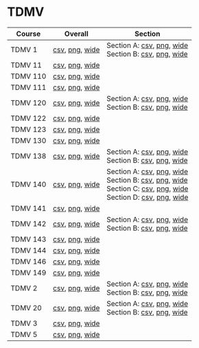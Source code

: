 # TDMV

| Course | Overall | Section |
| ------ | ------- | ------- |
| TDMV 1 | [csv](https://github.com/UCSD-Historical-Enrollment-Data/2024Fall/blob/main/overall/TDMV%201.csv), [png](https://raw.githubusercontent.com/UCSD-Historical-Enrollment-Data/2024Fall/main/plot_overall/TDMV%201.png), [wide](https://raw.githubusercontent.com/UCSD-Historical-Enrollment-Data/2024Fall/main/plot_overall_wide/TDMV%201.png) | Section A: [csv](https://github.com/UCSD-Historical-Enrollment-Data/2024Fall/blob/main/section/TDMV%201_A.csv), [png](https://raw.githubusercontent.com/UCSD-Historical-Enrollment-Data/2024Fall/main/plot_section/TDMV%201_A.png), [wide](https://raw.githubusercontent.com/UCSD-Historical-Enrollment-Data/2024Fall/main/plot_section_wide/TDMV%201_A.png)<br>Section B: [csv](https://github.com/UCSD-Historical-Enrollment-Data/2024Fall/blob/main/section/TDMV%201_B.csv), [png](https://raw.githubusercontent.com/UCSD-Historical-Enrollment-Data/2024Fall/main/plot_section/TDMV%201_B.png), [wide](https://raw.githubusercontent.com/UCSD-Historical-Enrollment-Data/2024Fall/main/plot_section_wide/TDMV%201_B.png) |
| TDMV 11 | [csv](https://github.com/UCSD-Historical-Enrollment-Data/2024Fall/blob/main/overall/TDMV%2011.csv), [png](https://raw.githubusercontent.com/UCSD-Historical-Enrollment-Data/2024Fall/main/plot_overall/TDMV%2011.png), [wide](https://raw.githubusercontent.com/UCSD-Historical-Enrollment-Data/2024Fall/main/plot_overall_wide/TDMV%2011.png) |  |
| TDMV 110 | [csv](https://github.com/UCSD-Historical-Enrollment-Data/2024Fall/blob/main/overall/TDMV%20110.csv), [png](https://raw.githubusercontent.com/UCSD-Historical-Enrollment-Data/2024Fall/main/plot_overall/TDMV%20110.png), [wide](https://raw.githubusercontent.com/UCSD-Historical-Enrollment-Data/2024Fall/main/plot_overall_wide/TDMV%20110.png) |  |
| TDMV 111 | [csv](https://github.com/UCSD-Historical-Enrollment-Data/2024Fall/blob/main/overall/TDMV%20111.csv), [png](https://raw.githubusercontent.com/UCSD-Historical-Enrollment-Data/2024Fall/main/plot_overall/TDMV%20111.png), [wide](https://raw.githubusercontent.com/UCSD-Historical-Enrollment-Data/2024Fall/main/plot_overall_wide/TDMV%20111.png) |  |
| TDMV 120 | [csv](https://github.com/UCSD-Historical-Enrollment-Data/2024Fall/blob/main/overall/TDMV%20120.csv), [png](https://raw.githubusercontent.com/UCSD-Historical-Enrollment-Data/2024Fall/main/plot_overall/TDMV%20120.png), [wide](https://raw.githubusercontent.com/UCSD-Historical-Enrollment-Data/2024Fall/main/plot_overall_wide/TDMV%20120.png) | Section A: [csv](https://github.com/UCSD-Historical-Enrollment-Data/2024Fall/blob/main/section/TDMV%20120_A.csv), [png](https://raw.githubusercontent.com/UCSD-Historical-Enrollment-Data/2024Fall/main/plot_section/TDMV%20120_A.png), [wide](https://raw.githubusercontent.com/UCSD-Historical-Enrollment-Data/2024Fall/main/plot_section_wide/TDMV%20120_A.png)<br>Section B: [csv](https://github.com/UCSD-Historical-Enrollment-Data/2024Fall/blob/main/section/TDMV%20120_B.csv), [png](https://raw.githubusercontent.com/UCSD-Historical-Enrollment-Data/2024Fall/main/plot_section/TDMV%20120_B.png), [wide](https://raw.githubusercontent.com/UCSD-Historical-Enrollment-Data/2024Fall/main/plot_section_wide/TDMV%20120_B.png) |
| TDMV 122 | [csv](https://github.com/UCSD-Historical-Enrollment-Data/2024Fall/blob/main/overall/TDMV%20122.csv), [png](https://raw.githubusercontent.com/UCSD-Historical-Enrollment-Data/2024Fall/main/plot_overall/TDMV%20122.png), [wide](https://raw.githubusercontent.com/UCSD-Historical-Enrollment-Data/2024Fall/main/plot_overall_wide/TDMV%20122.png) |  |
| TDMV 123 | [csv](https://github.com/UCSD-Historical-Enrollment-Data/2024Fall/blob/main/overall/TDMV%20123.csv), [png](https://raw.githubusercontent.com/UCSD-Historical-Enrollment-Data/2024Fall/main/plot_overall/TDMV%20123.png), [wide](https://raw.githubusercontent.com/UCSD-Historical-Enrollment-Data/2024Fall/main/plot_overall_wide/TDMV%20123.png) |  |
| TDMV 130 | [csv](https://github.com/UCSD-Historical-Enrollment-Data/2024Fall/blob/main/overall/TDMV%20130.csv), [png](https://raw.githubusercontent.com/UCSD-Historical-Enrollment-Data/2024Fall/main/plot_overall/TDMV%20130.png), [wide](https://raw.githubusercontent.com/UCSD-Historical-Enrollment-Data/2024Fall/main/plot_overall_wide/TDMV%20130.png) |  |
| TDMV 138 | [csv](https://github.com/UCSD-Historical-Enrollment-Data/2024Fall/blob/main/overall/TDMV%20138.csv), [png](https://raw.githubusercontent.com/UCSD-Historical-Enrollment-Data/2024Fall/main/plot_overall/TDMV%20138.png), [wide](https://raw.githubusercontent.com/UCSD-Historical-Enrollment-Data/2024Fall/main/plot_overall_wide/TDMV%20138.png) | Section A: [csv](https://github.com/UCSD-Historical-Enrollment-Data/2024Fall/blob/main/section/TDMV%20138_A.csv), [png](https://raw.githubusercontent.com/UCSD-Historical-Enrollment-Data/2024Fall/main/plot_section/TDMV%20138_A.png), [wide](https://raw.githubusercontent.com/UCSD-Historical-Enrollment-Data/2024Fall/main/plot_section_wide/TDMV%20138_A.png)<br>Section B: [csv](https://github.com/UCSD-Historical-Enrollment-Data/2024Fall/blob/main/section/TDMV%20138_B.csv), [png](https://raw.githubusercontent.com/UCSD-Historical-Enrollment-Data/2024Fall/main/plot_section/TDMV%20138_B.png), [wide](https://raw.githubusercontent.com/UCSD-Historical-Enrollment-Data/2024Fall/main/plot_section_wide/TDMV%20138_B.png) |
| TDMV 140 | [csv](https://github.com/UCSD-Historical-Enrollment-Data/2024Fall/blob/main/overall/TDMV%20140.csv), [png](https://raw.githubusercontent.com/UCSD-Historical-Enrollment-Data/2024Fall/main/plot_overall/TDMV%20140.png), [wide](https://raw.githubusercontent.com/UCSD-Historical-Enrollment-Data/2024Fall/main/plot_overall_wide/TDMV%20140.png) | Section A: [csv](https://github.com/UCSD-Historical-Enrollment-Data/2024Fall/blob/main/section/TDMV%20140_A.csv), [png](https://raw.githubusercontent.com/UCSD-Historical-Enrollment-Data/2024Fall/main/plot_section/TDMV%20140_A.png), [wide](https://raw.githubusercontent.com/UCSD-Historical-Enrollment-Data/2024Fall/main/plot_section_wide/TDMV%20140_A.png)<br>Section B: [csv](https://github.com/UCSD-Historical-Enrollment-Data/2024Fall/blob/main/section/TDMV%20140_B.csv), [png](https://raw.githubusercontent.com/UCSD-Historical-Enrollment-Data/2024Fall/main/plot_section/TDMV%20140_B.png), [wide](https://raw.githubusercontent.com/UCSD-Historical-Enrollment-Data/2024Fall/main/plot_section_wide/TDMV%20140_B.png)<br>Section C: [csv](https://github.com/UCSD-Historical-Enrollment-Data/2024Fall/blob/main/section/TDMV%20140_C.csv), [png](https://raw.githubusercontent.com/UCSD-Historical-Enrollment-Data/2024Fall/main/plot_section/TDMV%20140_C.png), [wide](https://raw.githubusercontent.com/UCSD-Historical-Enrollment-Data/2024Fall/main/plot_section_wide/TDMV%20140_C.png)<br>Section D: [csv](https://github.com/UCSD-Historical-Enrollment-Data/2024Fall/blob/main/section/TDMV%20140_D.csv), [png](https://raw.githubusercontent.com/UCSD-Historical-Enrollment-Data/2024Fall/main/plot_section/TDMV%20140_D.png), [wide](https://raw.githubusercontent.com/UCSD-Historical-Enrollment-Data/2024Fall/main/plot_section_wide/TDMV%20140_D.png) |
| TDMV 141 | [csv](https://github.com/UCSD-Historical-Enrollment-Data/2024Fall/blob/main/overall/TDMV%20141.csv), [png](https://raw.githubusercontent.com/UCSD-Historical-Enrollment-Data/2024Fall/main/plot_overall/TDMV%20141.png), [wide](https://raw.githubusercontent.com/UCSD-Historical-Enrollment-Data/2024Fall/main/plot_overall_wide/TDMV%20141.png) |  |
| TDMV 142 | [csv](https://github.com/UCSD-Historical-Enrollment-Data/2024Fall/blob/main/overall/TDMV%20142.csv), [png](https://raw.githubusercontent.com/UCSD-Historical-Enrollment-Data/2024Fall/main/plot_overall/TDMV%20142.png), [wide](https://raw.githubusercontent.com/UCSD-Historical-Enrollment-Data/2024Fall/main/plot_overall_wide/TDMV%20142.png) | Section A: [csv](https://github.com/UCSD-Historical-Enrollment-Data/2024Fall/blob/main/section/TDMV%20142_A.csv), [png](https://raw.githubusercontent.com/UCSD-Historical-Enrollment-Data/2024Fall/main/plot_section/TDMV%20142_A.png), [wide](https://raw.githubusercontent.com/UCSD-Historical-Enrollment-Data/2024Fall/main/plot_section_wide/TDMV%20142_A.png)<br>Section B: [csv](https://github.com/UCSD-Historical-Enrollment-Data/2024Fall/blob/main/section/TDMV%20142_B.csv), [png](https://raw.githubusercontent.com/UCSD-Historical-Enrollment-Data/2024Fall/main/plot_section/TDMV%20142_B.png), [wide](https://raw.githubusercontent.com/UCSD-Historical-Enrollment-Data/2024Fall/main/plot_section_wide/TDMV%20142_B.png) |
| TDMV 143 | [csv](https://github.com/UCSD-Historical-Enrollment-Data/2024Fall/blob/main/overall/TDMV%20143.csv), [png](https://raw.githubusercontent.com/UCSD-Historical-Enrollment-Data/2024Fall/main/plot_overall/TDMV%20143.png), [wide](https://raw.githubusercontent.com/UCSD-Historical-Enrollment-Data/2024Fall/main/plot_overall_wide/TDMV%20143.png) |  |
| TDMV 144 | [csv](https://github.com/UCSD-Historical-Enrollment-Data/2024Fall/blob/main/overall/TDMV%20144.csv), [png](https://raw.githubusercontent.com/UCSD-Historical-Enrollment-Data/2024Fall/main/plot_overall/TDMV%20144.png), [wide](https://raw.githubusercontent.com/UCSD-Historical-Enrollment-Data/2024Fall/main/plot_overall_wide/TDMV%20144.png) |  |
| TDMV 146 | [csv](https://github.com/UCSD-Historical-Enrollment-Data/2024Fall/blob/main/overall/TDMV%20146.csv), [png](https://raw.githubusercontent.com/UCSD-Historical-Enrollment-Data/2024Fall/main/plot_overall/TDMV%20146.png), [wide](https://raw.githubusercontent.com/UCSD-Historical-Enrollment-Data/2024Fall/main/plot_overall_wide/TDMV%20146.png) |  |
| TDMV 149 | [csv](https://github.com/UCSD-Historical-Enrollment-Data/2024Fall/blob/main/overall/TDMV%20149.csv), [png](https://raw.githubusercontent.com/UCSD-Historical-Enrollment-Data/2024Fall/main/plot_overall/TDMV%20149.png), [wide](https://raw.githubusercontent.com/UCSD-Historical-Enrollment-Data/2024Fall/main/plot_overall_wide/TDMV%20149.png) |  |
| TDMV 2 | [csv](https://github.com/UCSD-Historical-Enrollment-Data/2024Fall/blob/main/overall/TDMV%202.csv), [png](https://raw.githubusercontent.com/UCSD-Historical-Enrollment-Data/2024Fall/main/plot_overall/TDMV%202.png), [wide](https://raw.githubusercontent.com/UCSD-Historical-Enrollment-Data/2024Fall/main/plot_overall_wide/TDMV%202.png) | Section A: [csv](https://github.com/UCSD-Historical-Enrollment-Data/2024Fall/blob/main/section/TDMV%202_A.csv), [png](https://raw.githubusercontent.com/UCSD-Historical-Enrollment-Data/2024Fall/main/plot_section/TDMV%202_A.png), [wide](https://raw.githubusercontent.com/UCSD-Historical-Enrollment-Data/2024Fall/main/plot_section_wide/TDMV%202_A.png)<br>Section B: [csv](https://github.com/UCSD-Historical-Enrollment-Data/2024Fall/blob/main/section/TDMV%202_B.csv), [png](https://raw.githubusercontent.com/UCSD-Historical-Enrollment-Data/2024Fall/main/plot_section/TDMV%202_B.png), [wide](https://raw.githubusercontent.com/UCSD-Historical-Enrollment-Data/2024Fall/main/plot_section_wide/TDMV%202_B.png) |
| TDMV 20 | [csv](https://github.com/UCSD-Historical-Enrollment-Data/2024Fall/blob/main/overall/TDMV%2020.csv), [png](https://raw.githubusercontent.com/UCSD-Historical-Enrollment-Data/2024Fall/main/plot_overall/TDMV%2020.png), [wide](https://raw.githubusercontent.com/UCSD-Historical-Enrollment-Data/2024Fall/main/plot_overall_wide/TDMV%2020.png) | Section A: [csv](https://github.com/UCSD-Historical-Enrollment-Data/2024Fall/blob/main/section/TDMV%2020_A.csv), [png](https://raw.githubusercontent.com/UCSD-Historical-Enrollment-Data/2024Fall/main/plot_section/TDMV%2020_A.png), [wide](https://raw.githubusercontent.com/UCSD-Historical-Enrollment-Data/2024Fall/main/plot_section_wide/TDMV%2020_A.png)<br>Section B: [csv](https://github.com/UCSD-Historical-Enrollment-Data/2024Fall/blob/main/section/TDMV%2020_B.csv), [png](https://raw.githubusercontent.com/UCSD-Historical-Enrollment-Data/2024Fall/main/plot_section/TDMV%2020_B.png), [wide](https://raw.githubusercontent.com/UCSD-Historical-Enrollment-Data/2024Fall/main/plot_section_wide/TDMV%2020_B.png) |
| TDMV 3 | [csv](https://github.com/UCSD-Historical-Enrollment-Data/2024Fall/blob/main/overall/TDMV%203.csv), [png](https://raw.githubusercontent.com/UCSD-Historical-Enrollment-Data/2024Fall/main/plot_overall/TDMV%203.png), [wide](https://raw.githubusercontent.com/UCSD-Historical-Enrollment-Data/2024Fall/main/plot_overall_wide/TDMV%203.png) |  |
| TDMV 5 | [csv](https://github.com/UCSD-Historical-Enrollment-Data/2024Fall/blob/main/overall/TDMV%205.csv), [png](https://raw.githubusercontent.com/UCSD-Historical-Enrollment-Data/2024Fall/main/plot_overall/TDMV%205.png), [wide](https://raw.githubusercontent.com/UCSD-Historical-Enrollment-Data/2024Fall/main/plot_overall_wide/TDMV%205.png) |  |
